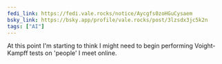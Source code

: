 ```yaml
---
fedi_link: https://fedi.vale.rocks/notice/Aycgfs0zoHGuCysaem
bsky_link: https://bsky.app/profile/vale.rocks/post/3lzsdx3jc5k2n
tags: ["AI"]
---
```


At this point I'm starting to think I might need to begin performing Voight-Kampff tests on 'people' I meet online.
